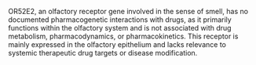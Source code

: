 OR52E2, an olfactory receptor gene involved in the sense of smell, has no documented pharmacogenetic interactions with drugs, as it primarily functions within the olfactory system and is not associated with drug metabolism, pharmacodynamics, or pharmacokinetics. This receptor is mainly expressed in the olfactory epithelium and lacks relevance to systemic therapeutic drug targets or disease modification.